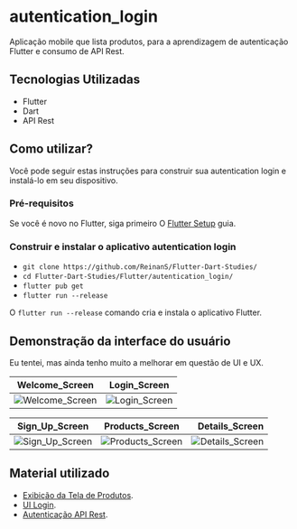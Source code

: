 # autentication_login
Aplicação mobile que lista produtos, para a aprendizagem de autenticação Flutter e consumo de API Rest.

## Tecnologias Utilizadas
- Flutter
- Dart
- API Rest

## Como utilizar?
Você pode seguir estas instruções para construir sua autentication login e instalá-lo em seu dispositivo.

### Pré-requisitos
Se você é novo no Flutter, siga primeiro
O [Flutter Setup](https://flutter.dev/setup/) guia.

### Construir e instalar o aplicativo autentication login
* `git clone https://github.com/ReinanS/Flutter-Dart-Studies/`
* `cd Flutter-Dart-Studies/Flutter/autentication_login/`
* `flutter pub get`
* `flutter run --release`

O `flutter run --release` comando cria e instala o aplicativo Flutter.

## Demonstração da interface do usuário
Eu tentei, mas ainda tenho muito a melhorar em questão de UI e UX.

| Welcome_Screen            | Login_Screen           |
| ------------- |:-------------:|
|![Welcome_Screen](https://user-images.githubusercontent.com/51024246/115941432-b2a4a780-a47b-11eb-83cc-5d723e10f91f.jpeg) | ![Login_Screen](https://user-images.githubusercontent.com/51024246/115941455-ccde8580-a47b-11eb-9cf0-aab750799280.jpeg)


| Sign_Up_Screen        | Products_Screen           | Details_Screen  |
| ------------- |:-------------:| -----:|
| ![Sign_Up_Screen](https://user-images.githubusercontent.com/51024246/115941458-d0720c80-a47b-11eb-9c82-380fa5455a7d.jpeg)      | ![Products_Screen](https://user-images.githubusercontent.com/51024246/115941454-c8b26800-a47b-11eb-955b-0144b2f1d15e.jpeg) | ![Details_Screen](https://user-images.githubusercontent.com/51024246/115941475-db2ca180-a47b-11eb-89cb-ce58fdd35688.jpeg) |






## Material utilizado

- [Exibição da Tela de Produtos](https://www.youtube.com/watch?v=bkR7naR1efA).
- [UI Login](https://www.youtube.com/watch?v=ExKYjqgswJg&list=PLxUBb2A_UUy_bpiNq33_V-KnqN6g4UPVa).
- [Autenticação API Rest](https://www.youtube.com/watch?v=kQ_hShOrzHM&list=PLJ4k1IC8GhW1rT4nzRCqB1ACzD7nw631V).
